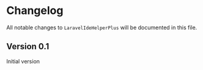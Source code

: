 # Changelog

All notable changes to `LaravelIdeHelperPlus` will be documented in this file.

## Version 0.1

Initial version
